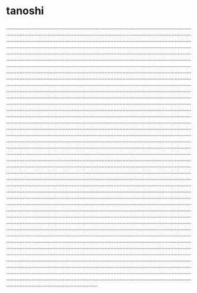 # tanoshi

.........................................................................................................................................................................................................................................................................................................................................................................................................................................................................................................................................................................................................................................................................................................................................................................................................................................................................................................................................................................................................................................................................................................................................................................................................................................................................................................................................................................................................................................................................................................................................................................................................................................................................................................................................................................................................................................................................................................................................................................................................................................................................................................................................................................................................................................................................................................................................................................................................................................................................................................................................................................................................................................................................................................................................................................................................................................................................................................................................................................................................................................................................................................................................................................................................................................................................................................................................................................................................................................................................................................................................................................................................................................................................................................................................................................................................................................................................................................................................................................................................................................................................................................................................................................................................................................................................................................................................................................................................................................................................................................................................................................................................................................................................................................................................................................................................................................................................................................................................................................................................................................................................................................................................................................................................................................................................................................................................................